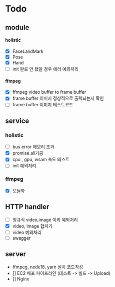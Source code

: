 # Todo

## module

#### holistic

-   [x] FaceLandMark
-   [x] Pose
-   [x] Hand
-   [ ] init 완료 안 됐을 경우 에러 예외처리

#### ffmpeg

-   [x] ffmpeg video buffer to frame buffer
-   [x] frame buffer 이미지 정상적으로 출력되는지 확인
-   [ ] frame buffer 이미지 테스트코드

## service

### holistic

-   [ ] bus error 메모리 초과
-   [x] promise.all가공
-   [x] cpu , gpu, wsam 속도 테스트
-   [ ] init 예외처리

### ffmpeg

-   [x] 모듈화

## HTTP handler

-   [ ] 정규식 video,image 이외 예외처리
-   [x] video, image 합치기
-   [ ] video 예외처리
-   [ ] swagger

## server

-   ffmpeg, node18, yarn 설치 코드작성
-   [] EC2 배포 파이프라인 (테스트 -> 빌드 -> Upload)
-   [] Nginx
